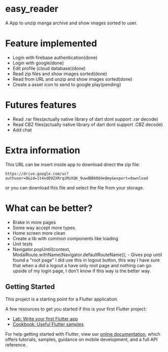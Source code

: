 # easy_reader

A App to unzip manga archive and show images sorted to user.

# Feature implemented
  - Login with firebase authentication(done)
  - Login with google(done)
  - Edit profile (cloud database)(done)
  - Read zip files and show images sorted(done)
  - Read from URL and unzip and show images sorted(done)
  - Create a asset icon to send to google play(pending)
 
# Futures features
  - Read .rar files(actually native library of dart dont support .rar decode)
  - Read CBZ files(actually native library of dart dont support .CBZ decode)
  - Add chat
  
# Extra information
This URL can be insert inside app to download direct the zip file: 
```
https://drive.google.com/uc?authuser=0&id=1t4xdD9ZXRrqiMzXQK_9uwdBB60Q4eQmy&export=download
```
or you can download this file and select the file from your storage.
  
# What can be better?
  - Brake in more pages
  - Some way accept more types
  - Home screen more clean
  - Create a lib with common components like loading
  - Unit tests
  - Navigator.popUntil(context, ModalRoute.withName(Navigator.defaultRouteName)); - Gives pop until found a "root page"
I did use this in logout button, this way I have sure that when a did a logout a have only root page and nothing can go
upside of my login page, I don't know if this way is the better way.

## Getting Started

This project is a starting point for a Flutter application.

A few resources to get you started if this is your first Flutter project:

- [Lab: Write your first Flutter app](https://flutter.dev/docs/get-started/codelab)
- [Cookbook: Useful Flutter samples](https://flutter.dev/docs/cookbook)

For help getting started with Flutter, view our
[online documentation](https://flutter.dev/docs), which offers tutorials,
samples, guidance on mobile development, and a full API reference.
